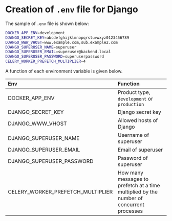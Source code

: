 # Creation of `.env` file for Django
The sample of `.env` file is shown below:

```bash
DOCKER_APP_ENV=development
DJANGO_SECRET_KEY=abcdefghijklmnopqrstuvwxyz0123456789
DJANGO_WWW_VHOST=www.example.com,sub.example2.com
DJANGO_SUPERUSER_NAME=superuser
DJANGO_SUPERUSER_EMAIL=superuser@backend.local
DJANGO_SUPERUSER_PASSWORD=superuserpassword
CELERY_WORKER_PREFETCH_MULTIPLIER=4
```

A function of each environment variable is given below.

| Env   | Function |
| :---- | :---- |
| DOCKER_APP_ENV | Product type, `development` or `production` |
| DJANGO_SECRET_KEY | Django secret key |
| DJANGO_WWW_VHOST | Allowed hosts of Django |
| DJANGO_SUPERUSER_NAME | Username of superuser |
| DJANGO_SUPERUSER_EMAIL | Email of superuser |
| DJANGO_SUPERUSER_PASSWORD | Password of superuser |
| CELERY_WORKER_PREFETCH_MULTIPLIER | How many messages to prefetch at a time multiplied by the number of concurrent processes |